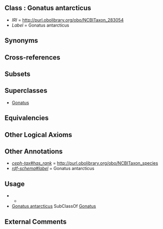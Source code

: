 
## Class : Gonatus antarcticus

 * *IRI* = http://purl.obolibrary.org/obo/NCBITaxon_283054
 * *Label* = Gonatus antarcticus

## Synonyms


## Cross-references


## Subsets


## Superclasses

 * [Gonatus](../../NCBITaxon/11/NCBITaxon_61711.md)

## Equivalencies


## Other Logical Axioms


## Other Annotations

 * *[ceph-tax#has_rank](../../ceph-tax#has/nk/ceph-tax#has_rank.md)* = http://purl.obolibrary.org/obo/NCBITaxon_species
 * *[rdf-schema#label](../../el/rdf-schema#label.md)* = Gonatus antarcticus

## Usage

 * -
 * [Gonatus antarcticus](../../NCBITaxon/54/NCBITaxon_283054.md) SubClassOf [Gonatus](../../NCBITaxon/11/NCBITaxon_61711.md)

## External Comments

